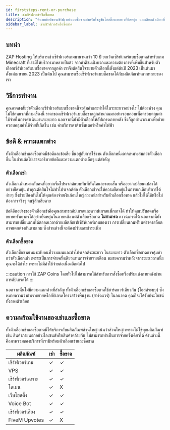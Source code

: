 ```yaml
---
id: firststeps-rent-or-purchase
title: เช่าเซิร์ฟเวอร์หรือซื้อขาด
description: "ค้นพบข้อดีของเซิร์ฟเวอร์แบบซื้อขาดสำหรับโซลูชันโฮสติ้งระยะยาวที่ยืดหยุ่น และเลือกตัวเลือกที่เหมาะกับความต้องการของคุณ → เรียนรู้เพิ่มเติมตอนนี้"
sidebar_label: เช่าเซิร์ฟเวอร์หรือซื้อขาด
---
```




## บทนำ

ZAP Hosting ให้บริการเช่าเซิร์ฟเวอร์เกมมานานกว่า 10 ปี ยกเว้นเซิร์ฟเวอร์แบบซื้อขาดสำหรับเกม Minecraft ที่เรามีให้บริการมาหลายปีแล้ว จากคำติชมเชิงบวกและความต้องการที่เพิ่มขึ้นสำหรับตัวเลือกเซิร์ฟเวอร์แบบซื้อขาดจากลูกค้า เราจึงตัดสินใจขยายตัวเลือกนี้ตั้งแต่ต้นปี 2023 เป็นต้นมา ตั้งแต่เมษายน 2023 เป็นต้นไป คุณสามารถซื้อเซิร์ฟเวอร์แบบซื้อขาดได้กับผลิตภัณฑ์หลากหลายของเรา



## วิธีการทำงาน

คุณอาจสงสัยว่าตัวเลือกเซิร์ฟเวอร์แบบซื้อขาดนี้จะคุ้มค่าและทำได้ในระยะยาวอย่างไร ไม่ต้องห่วง คุณไม่ใช่คนแรกที่ถามเรื่องนี้ ราคาของเซิร์ฟเวอร์แบบซื้อขาดถูกคำนวณมาอย่างรอบคอบเพื่อครอบคลุมค่าใช้จ่ายในการดำเนินงานระยะยาว นอกจากนี้ยังมีตัวเลือกให้อัปเกรดภายหลัง ซึ่งก็ถูกคำนวณมาเพื่อช่วยครอบคลุมค่าใช้จ่ายที่เกิดขึ้น เช่น ค่าบริการดาต้าเซ็นเตอร์หรือค่าไฟฟ้า



## ข้อดี & ความแตกต่าง

ทั้งตัวเลือกเช่าและซื้อขาดมีข้อดีและข้อเสีย ขึ้นอยู่กับการใช้งาน ตัวเลือกหนึ่งอาจเหมาะสมกว่าตัวเลือกอื่น ในส่วนถัดไปเราจะอธิบายข้อดีและความแตกต่างเล็กๆ แต่สำคัญ



### ตัวเลือกเช่า

ตัวเลือกเช่าเหมาะกับคนที่อยากเริ่มโปรเจกต์แบบทันทีทันใดและระยะสั้น หรืออยากเปลี่ยนแปลงได้อย่างยืดหยุ่น ถ้าคุณตัดสินใจไม่ทำโปรเจกต์ต่อ ตัวเลือกเช่าจะให้ความยืดหยุ่นในการยกเลิกบริการได้ง่ายๆ ซึ่งช่วยป้องกันไม่ให้คุณต้องจ่ายเงินก้อนใหญ่ล่วงหน้าสำหรับตัวเลือกซื้อขาด แล้วไม่ได้ใช้หรือไม่ต้องการจริงๆ จนรู้สึกเสียดาย

ข้อดีอีกอย่างของตัวเลือกเช่าคือคุณสามารถอัปเกรดและดาวน์เกรดแพ็กเกจได้ ทำให้คุณปรับลดหรือขยายทรัพยากรได้อย่างยืดหยุ่นในภายหลัง แต่ตัวเลือกซื้อขาด **ไม่สามารถ** ดาวน์เกรดได้ นอกจากนี้ยังสามารถเปลี่ยนเกมได้ตลอดเวลาด้วยผลิตภัณฑ์เซิร์ฟเวอร์เกมของเรา การเปลี่ยนเกมฟรี แต่ราคาสล็อตอาจแตกต่างกันตามเกม ซึ่งส่วนต่างนี้จะต้องปรับและชำระเพิ่ม



### ตัวเลือกซื้อขาด

ตัวเลือกซื้อขาดเหมาะกับคนที่วางแผนและทำโปรเจกต์ระยะยาว ในระยะยาว ตัวเลือกซื้อขาดอาจคุ้มค่ากว่าตัวเลือกเช่า เพราะเป็นการจ่ายครั้งเดียวแทนการจ่ายรายเดือน หมายความว่าหลังจากระยะเวลาหนึ่ง คุณจะได้กำไร เพราะไม่มีค่าใช้จ่ายต่อเนื่องอีกต่อไป

:::caution
การใช้ ZAP Coins โดยทั่วไปไม่สามารถใช้สำหรับการสั่งซื้อหรือปรับแต่งภายหลังผ่านการอัปเกรดได้
:::

นอกจากนั้นไม่มีความแตกต่างที่สำคัญ ทั้งตัวเลือกเช่าและซื้อขาดใช้ฮาร์ดแวร์เดียวกัน (โฮสต์ระบบ) ซึ่งหมายความว่าถ้าเราขยายหรืออัปเกรดโครงสร้างพื้นฐาน (ฮาร์ดแวร์) ในอนาคต คุณก็จะได้รับประโยชน์ทั้งสองตัวเลือก



## ความพร้อมใช้งานของเช่าและซื้อขาด

ทั้งตัวเลือกเช่าและซื้อขาดมีให้บริการกับผลิตภัณฑ์ส่วนใหญ่ เน้นว่าส่วนใหญ่ เพราะไม่ใช่ทุกผลิตภัณฑ์ เช่น สินค้าภายนอกอย่างไลเซนส์หรือสินค้าคล้ายกัน ไม่สามารถทำเป็นการจ่ายครั้งเดียวได้ ด้านล่างนี้คือภาพรวมของบริการที่เรามีพร้อมตัวเลือกเช่าและซื้อขาด

| ผลิตภัณฑ์          | เช่า | ซื้อขาด |
| ----------------- | ---- | -------- |
| เซิร์ฟเวอร์เกม        | ✓    | ✓        |
| VPS               | ✓    | ✓        |
| เซิร์ฟเวอร์เฉพาะ     | ✓    | ✓        |
| โดเมน               | ✓    | X        |
| เว็บโฮสติ้ง           | ✓    | ✓        |
| Voice Bot          | ✓    | ✓        |
| เซิร์ฟเวอร์เสียง      | ✓    | ✓        |
| FiveM Upvotes     | ✓    | X        |